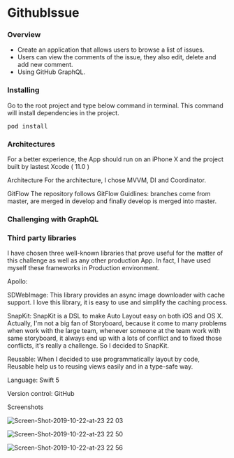 
# GithubIssue

### Overview
- Create an application that allows users to browse a list of issues.
- Users can view the comments of the issue, they also edit, delete and add new comment.
- Using GitHub GraphQL.

### Installing
Go to the root project and type below command in terminal. This command will install dependencies in the project.

<pre>pod install</pre>

### Architectures

For a better experience, the App should run on an iPhone X and the project built by lastest Xcode ( 11.0 )

Architecture For the architecture, I chose MVVM, DI and Coordinator.

GitFlow The repository follows GitFlow Guidlines: branches come from master, are merged in develop and finally develop is merged into master.

### Challenging with GraphQL

### Third party libraries

I have chosen three well-known libraries that prove useful for the matter of this challenge as well as any other production App. In fact, I have used myself these frameworks in Production environment.

Apollo: 

SDWebImage: This library provides an async image downloader with cache support. I love this library, it is easy to use and simplify the caching process.

SnapKit: SnapKit is a DSL to make Auto Layout easy on both iOS and OS X. Actually, I'm not a big fan of Storyboard, because it come to many problems when work with the large team, whenever someone at the team work with same storyboard, it always end up with a lots of conflict and to fixed those conflicts, it's really a challenge. So I decided to SnapKit.

Reusable: When I decided to use programmatically layout by code, Reusable help us to reusing views easily and in a type-safe way.

Language: Swift 5

Version control: GitHub

Screenshots

![Screen-Shot-2019-10-22-at-23 22 03](https://user-images.githubusercontent.com/7354180/67307731-28485400-f523-11e9-876e-ca6415a1432b.png)

![Screen-Shot-2019-10-22-at-23 22 50](https://user-images.githubusercontent.com/7354180/67307806-47df7c80-f523-11e9-97fb-695d636ad3d1.png)

![Screen-Shot-2019-10-22-at-23 22 56](https://user-images.githubusercontent.com/7354180/67307827-5037b780-f523-11e9-86ff-3afca2159d52.png)
